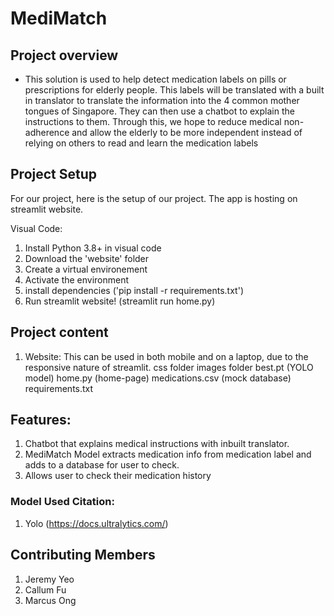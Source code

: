 # MediMatch

## Project overview
* This solution is used to help detect medication labels on pills or prescriptions for elderly people. This labels will be translated with a built in translator to translate the information into the 4 common mother tongues of Singapore. They can then use a chatbot to explain the instructions to them. Through this, we hope to reduce medical non-adherence and allow the elderly to be more independent instead of relying on others to read and learn the medication labels

## Project Setup
For our project, here is the setup of our project. The app is hosting on streamlit website.

Visual Code:
1. Install Python 3.8+ in visual code
2. Download the 'website' folder
3. Create a virtual environement
4. Activate the environment
5. install dependencies ('pip install -r requirements.txt')
6. Run streamlit website! (streamlit run home.py)

## Project content
1. Website: This can be used in both mobile and on a laptop, due to the responsive nature of streamlit.
   css folder
   images folder
   best.pt (YOLO model)
   home.py (home-page)
   medications.csv (mock database)
   requirements.txt

## Features:
1. Chatbot that explains medical instructions with inbuilt translator.
2. MediMatch Model extracts medication info from medication label and adds to a database for user to check.
3. Allows user to check their medication history

### Model Used Citation:
1. Yolo (https://docs.ultralytics.com/)

## Contributing Members
1. Jeremy Yeo
2. Callum Fu
3. Marcus Ong
